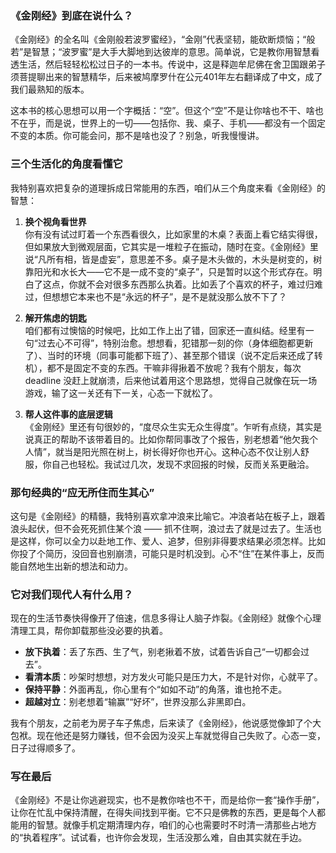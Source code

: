 ### 《金刚经》到底在说什么？
《金刚经》的全名叫《金刚般若波罗蜜经》，“金刚”代表坚韧，能砍断烦恼；“般若”是智慧；“波罗蜜”是大手大脚地到达彼岸的意思。简单说，它是教你用智慧看透生活，然后轻轻松松过日子的一本书。传说中，这是释迦牟尼佛在舍卫国跟弟子须菩提聊出来的智慧精华，后来被鸠摩罗什在公元401年左右翻译成了中文，成了我们最熟知的版本。

这本书的核心思想可以用一个字概括：“空”。但这个“空”不是让你啥也不干、啥也不在乎，而是说，世界上的一切——包括你、我、桌子、手机——都没有一个固定不变的本质。你可能会问，那不是啥也没了？别急，听我慢慢讲。



### 三个生活化的角度看懂它

我特别喜欢把复杂的道理拆成日常能用的东西，咱们从三个角度来看《金刚经》的智慧：

1. **换个视角看世界**  
   你有没有试过盯着一个东西看很久，比如家里的木桌？表面上看它结实得很，但如果放大到微观层面，它其实是一堆粒子在振动，随时在变。《金刚经》里说“凡所有相，皆是虚妄”，意思差不多。桌子是木头做的，木头是树变的，树靠阳光和水长大——它不是一成不变的“桌子”，只是暂时以这个形式存在。明白了这点，你就不会对很多东西那么执着。比如丢了个喜欢的杯子，难过归难过，但想想它本来也不是“永远的杯子”，是不是就没那么放不下了？

2. **解开焦虑的钥匙**  
   咱们都有过懊恼的时候吧，比如工作上出了错，回家还一直纠结。经里有一句“过去心不可得”，特别治愈。想想看，犯错那一刻的你（身体细胞都更新了）、当时的环境（同事可能都下班了）、甚至那个错误（说不定后来还成了转机），都不是固定不变的东西。干嘛非得揪着不放呢？我有个朋友，每次 deadline 没赶上就崩溃，后来他试着用这个思路想，觉得自己就像在玩一场游戏，输了这一关还有下一关，心态一下就松了。

3. **帮人这件事的底层逻辑**  
   《金刚经》里还有句很妙的，“度尽众生实无众生得度”。乍听有点绕，其实是说真正的帮助不该带着目的。比如你帮同事改了个报告，别老想着“他欠我个人情”，就当是阳光照在树上，树长得好你也开心。这种心态不仅让别人舒服，你自己也轻松。我试过几次，发现不求回报的时候，反而关系更融洽。



### 那句经典的“应无所住而生其心”

这句是《金刚经》的精髓，我特别喜欢拿冲浪来比喻它。冲浪者站在板子上，跟着浪头起伏，但不会死死抓住某个浪 —— 抓不住啊，浪过去了就是过去了。生活也是这样，你可以全力以赴地工作、爱人、追梦，但别非得要求结果必须怎样。比如你投了个简历，没回音也别崩溃，可能只是时机没到。心不“住”在某件事上，反而能自然地生出新的想法和动力。



### 它对我们现代人有什么用？

现在的生活节奏快得像开了倍速，信息多得让人脑子炸裂。《金刚经》就像个心理清理工具，帮你卸载那些没必要的执着。  
- **放下执着**：丢了东西、生了气，别老揪着不放，试着告诉自己“一切都会过去”。  
- **看清本质**：吵架时想想，对方发火可能只是压力大，不是针对你，心就平了。  
- **保持平静**：外面再乱，你心里有个“如如不动”的角落，谁也抢不走。  
- **超越对立**：别老想着“输赢”“好坏”，世界没那么非黑即白。

我有个朋友，之前老为房子车子焦虑，后来读了《金刚经》，他说感觉像卸了个大包袱。现在他还是努力赚钱，但不会因为没买上车就觉得自己失败了。心态一变，日子过得顺多了。



### 写在最后

《金刚经》不是让你逃避现实，也不是教你啥也不干，而是给你一套“操作手册”，让你在忙乱中保持清醒，在得失间找到平衡。它不只是佛教的东西，更是每个人都能用的智慧。就像手机定期清理内存，咱们的心也需要时不时清一清那些占地方的“执着程序”。试试看，也许你会发现，生活没那么难，自由其实就在手边。

